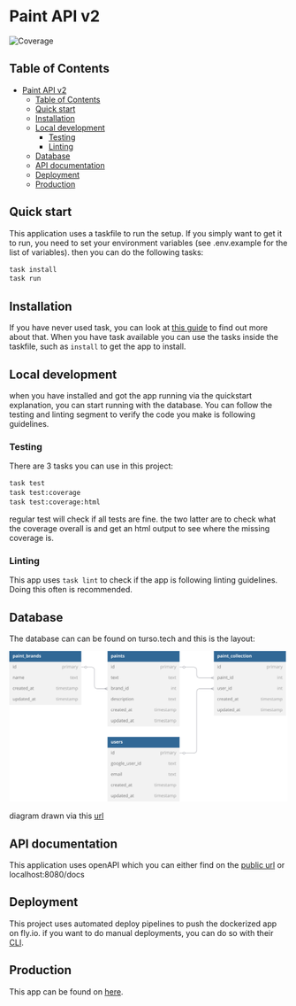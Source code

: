 # Paint API v2
![Coverage](https://img.shields.io/badge/Coverage-78.0%25-brightgreen)

## Table of Contents

- [Paint API v2](#paint-api-v2)
  - [Table of Contents](#table-of-contents)
  - [Quick start](#quick-start)
  - [Installation](#installation)
  - [Local development](#local-development)
    - [Testing](#testing)
    - [Linting](#linting)
  - [Database](#database)
  - [API documentation](#api-documentation)
  - [Deployment](#deployment)
  - [Production](#production)

## Quick start

This application uses a taskfile to run the setup. If you simply want to get it
to run, you need to set your environment variables (see .env.example for 
the list of variables). then you can do the following tasks:

```sh
task install
task run
```

## Installation

If you have never used task, you can look at [this guide](https://taskfile.dev/)
to find out more about that. When you have task available you can use the tasks
inside the taskfile, such as `install` to get the app to install.

## Local development

when you have installed and got the app running via the quickstart explanation,
you can start running with the database. You can follow the testing and linting
segment to verify the code you make is following guidelines.

### Testing

There are 3 tasks you can use in this project:
```sh
task test
task test:coverage
task test:coverage:html
```

regular test will check if all tests are fine. the two latter are to check what
the coverage overall is and get an html output to see where the missing coverage
is.

### Linting

This app uses `task lint` to check if the app is following linting guidelines.
Doing this often is recommended.

## Database

The database can can be found on turso.tech and this is the layout:

![Database layout](./docs/db%20layout.svg)

diagram drawn via this [url](https://dbdiagram.io/d/65e09303cd45b569fb380c37)

## API documentation

This application uses openAPI which you can either find on the 
[public url](https://paint-api-v2.fly.dev/docs) or localhost:8080/docs

## Deployment

This project uses automated deploy pipelines to push the dockerized app 
on fly.io. if you want to do manual deployments, you can do so with their 
[CLI](https://fly.io/docs/flyctl/).

## Production

This app can be found on [here](https://paint-api-v2.fly.dev). 
